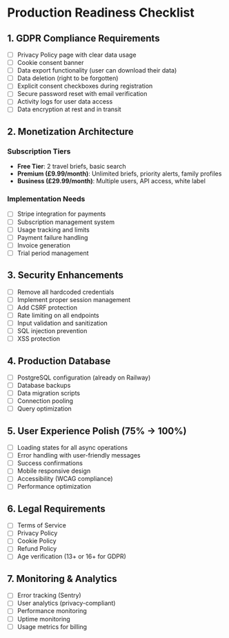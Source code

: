 # Production Readiness Checklist

## 1. GDPR Compliance Requirements
- [ ] Privacy Policy page with clear data usage
- [ ] Cookie consent banner
- [ ] Data export functionality (user can download their data)
- [ ] Data deletion (right to be forgotten)
- [ ] Explicit consent checkboxes during registration
- [ ] Secure password reset with email verification
- [ ] Activity logs for user data access
- [ ] Data encryption at rest and in transit

## 2. Monetization Architecture
### Subscription Tiers
- **Free Tier**: 2 travel briefs, basic search
- **Premium (£9.99/month)**: Unlimited briefs, priority alerts, family profiles
- **Business (£29.99/month)**: Multiple users, API access, white label

### Implementation Needs
- [ ] Stripe integration for payments
- [ ] Subscription management system
- [ ] Usage tracking and limits
- [ ] Payment failure handling
- [ ] Invoice generation
- [ ] Trial period management

## 3. Security Enhancements
- [ ] Remove all hardcoded credentials
- [ ] Implement proper session management
- [ ] Add CSRF protection
- [ ] Rate limiting on all endpoints
- [ ] Input validation and sanitization
- [ ] SQL injection prevention
- [ ] XSS protection

## 4. Production Database
- [ ] PostgreSQL configuration (already on Railway)
- [ ] Database backups
- [ ] Data migration scripts
- [ ] Connection pooling
- [ ] Query optimization

## 5. User Experience Polish (75% → 100%)
- [ ] Loading states for all async operations
- [ ] Error handling with user-friendly messages
- [ ] Success confirmations
- [ ] Mobile responsive design
- [ ] Accessibility (WCAG compliance)
- [ ] Performance optimization

## 6. Legal Requirements
- [ ] Terms of Service
- [ ] Privacy Policy
- [ ] Cookie Policy
- [ ] Refund Policy
- [ ] Age verification (13+ or 16+ for GDPR)

## 7. Monitoring & Analytics
- [ ] Error tracking (Sentry)
- [ ] User analytics (privacy-compliant)
- [ ] Performance monitoring
- [ ] Uptime monitoring
- [ ] Usage metrics for billing